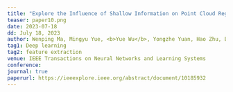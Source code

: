 ```yaml
---
title: "Explore the Influence of Shallow Information on Point Cloud Registration" 
teaser: paper10.png
date: 2023-07-18
dd: July 18, 2023
author: Wenping Ma, Mingyu Yue, <b>Yue Wu</b>, Yongzhe Yuan, Hao Zhu, Biao Hou, Licheng Jiao
tag1: Deep learning
tag2: feature extraction
venue: IEEE Transactions on Neural Networks and Learning Systems
conference: 
journal: true
paperurl: https://ieeexplore.ieee.org/abstract/document/10185932
---
```

